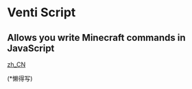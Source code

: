 # Venti Script
## Allows you write Minecraft commands in JavaScript

[zh_CN](/README_zh-CN.md)

(*懒得写)